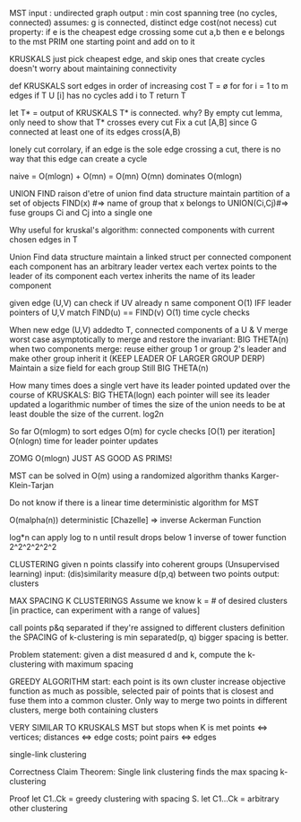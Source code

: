 MST
input : undirected graph
output : min cost spanning tree (no cycles, connected)
assumes: g is connected, distinct edge cost(not necess)
cut property: if e is the cheapest edge crossing some cut a,b then e
                e belongs to the mst
PRIM one starting point and add on to it

KRUSKALS just pick cheapest edge, and skip ones that create cycles
  doesn't worry about maintaining connectivity

def KRUSKALS
  sort edges in order of increasing cost
  T = ø
  for for i = 1 to m edges
    if T U [i] has no cycles
    add i to T
return T

let T* = output of KRUSKALS
T* is connected. why?
By empty cut lemma, only need to show that T* crosses every cut
Fix a cut [A,B] since G connected at least one of its edges cross(A,B)

lonely cut corrolary, if an edge is the sole edge crossing a cut, there is
no way that this edge can create a cycle

naive = O(mlogn) + O(mn) = O(mn)
O(mn) dominates O(mlogn)

UNION FIND
raison d'etre of union find data structure
maintain partition of a set of objects
FIND(x) #=> name of group that x belongs to
UNION(Ci,Cj)#=> fuse groups Ci and Cj into a single one

Why useful for kruskal's algorithm: connected components with current
chosen edges in T

Union Find data structure
maintain a linked struct per connected component
each component has an arbitrary leader vertex
each vertex points to the leader of its component
each vertex inherits the name of its leader component

given edge (U,V) can check if UV already n same component O(1)
IFF leader pointers of U,V match FIND(u) == FIND(v)
O(1) time cycle checks

When new edge (U,V) addedto T, connected components of a U & V merge
worst case asymptotically to merge and restore the invariant:
  BIG THETA(n)
when two components merge:
reuse either group 1 or group 2's leader and make other group inherit it
(KEEP LEADER OF LARGER GROUP DERP)
Maintain a size field for each group
Still BIG THETA(n)

How many times does a single vert have its leader pointed updated over
the course of KRUSKALS: BIG THETA(logn)
each pointer will see its leader updated a logarithmic number of times
the size of the union needs to be at least double the size of the current.
  log2n

So far
O(mlogm) to sort edges
O(m) for cycle checks [O(1) per iteration]
O(nlogn) time for leader pointer updates

ZOMG O(mlogn) JUST AS GOOD AS PRIMS!

MST can be solved in O(m) using a randomized algorithm
thanks Karger-Klein-Tarjan

Do not know if there is a linear time deterministic algorithm for MST

O(malpha(n)) deterministic [Chazelle] => inverse Ackerman Function

log*n can apply log to n until result drops below 1
  inverse of tower function 2^2^2^2^2^2

CLUSTERING
given n points classify into coherent groups (Unsupervised learning)
input: (dis)similarity measure d(p,q) between two points
output: clusters

MAX SPACING K CLUSTERINGS
Assume we know k = # of desired clusters
  [in practice, can experiment with a range of values]

call points p&q separated if they're assigned to different clusters
definition the SPACING of k-clustering is min separated(p, q)
bigger spacing is better.

Problem statement: given a dist measured d and k, compute the k-clustering
with maximum spacing

GREEDY ALGORITHM
start: each point is its own cluster
increase objective function as much as possible, selected pair of points
that is closest and fuse them into a common cluster. Only way
to merge two points in different clusters, merge both containing clusters

VERY SIMILAR TO KRUSKALS MST but stops when K is met
points <=> vertices; distances <=> edge costs; point pairs <=> edges

single-link clustering

Correctness Claim
Theorem:
Single link clustering finds the max spacing k-clustering

Proof let C1..Ck = greedy clustering with spacing S.
let C1...Ck = arbitrary other clustering
